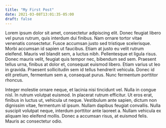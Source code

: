 ```yaml
---
title: "My First Post"
date: 2021-03-08T13:01:35-05:00
draft: false
---
```


Lorem ipsum dolor sit amet, consectetur adipiscing elit. Donec feugiat libero vel purus rutrum, quis interdum dui finibus. Nam ornare tortor vitae venenatis consectetur. Fusce accumsan justo sed tristique scelerisque. Morbi accumsan id sapien ut faucibus. Etiam at justo eu velit rutrum eleifend. Mauris vel blandit sem, a luctus nibh. Pellentesque et ligula risus. Donec mauris velit, feugiat quis tempor nec, bibendum sed sem. Praesent tellus urna, finibus at dolor et, consequat euismod libero. Etiam varius ut leo in gravida. Praesent sollicitudin sem id tellus hendrerit vehicula. Donec id elit pretium, fermentum sem a, consequat purus. Nunc fermentum porttitor rhoncus.

Integer molestie ornare neque, et lacinia nisi tincidunt vel. Nulla in congue nisl. In rutrum volutpat euismod. In placerat rutrum efficitur. Ut eros erat, finibus in luctus ut, vehicula ut neque. Vestibulum ante sapien, dictum non dignissim vitae, fermentum id ipsum. Nullam dapibus feugiat convallis. Nulla suscipit volutpat neque, interdum porttitor ante laoreet a. Nullam vehicula ex aliquam leo eleifend mollis. Donec a accumsan risus, at euismod felis. Mauris ac consectetur odio.